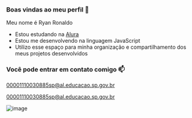 ### Boas vindas ao meu perfil 💙

Meu nome é Ryan Ronaldo

- Estou estudando na [Alura](https://www.alura.com.br)
- Estou me desenvolvendo na linguagem JavaScript
- Utilizo esse espaço para minha organização e compartilhamento dos meus projetos desenvolvidos

### Você pode entrar em contato comigo 📫

00001110030885sp@al.educacao.sp.gov.br

00001110030885sp@al.educacao.sp.gov.br

![image](https://github.com/ryanronaldo2711/ryanronaldo2711/assets/173945045/f801edf0-3045-4b91-8bf0-d651a3e0270e)
